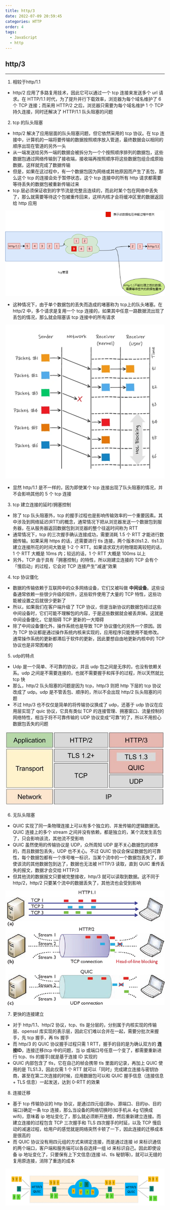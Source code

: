 ```yaml
---
title: http/3
date: 2022-07-09 20:59:45
categories: HTTP
order: 4
tags:
  - JavaScript
  - http
---
```



## http/3
---
1. 相较于http/1.1
- http/2 应用了多路复用技术，因此它可以通过一个 tcp 连接来发送多个 url 请求。在 HTTP/1.1 时代，为了提升并行下载效率，浏览器为每个域名维护了 6 个 TCP 连接；而采用 HTTP/2 之后，浏览器只需要为每个域名维护 1 个 TCP 持久连接，同时还解决了 HTTP/1.1 队头阻塞的问题

2. tcp 的队头阻塞
- http/2 解决了应用层面的队头阻塞问题，但它依然采用的 tcp 协议。在 tcp 连接中，计算机的一端将要传输的数据按照顺序放入管道，最终数据会以相同的顺序出现在管道的另外一头
- 从一端发送给另外一端的数据会被拆分为一个个按照顺序排列的数据包，这些数据包通过网络传输到了接收端，接收端再按照顺序将这些数据包组合成原始数据，这样就完成了数据传输
- 但是，如果在这过程中，有一个数据包因为网络或其他原因而产生了丢包，那么这个 tcp 的连接会处于暂停状态，这个 tcp 连接中的所有 http 请求都需要等待丢失的数据包被重新传输过来
- tcp 层必须保证收到的字节流是完整且连续的，而此时某个包在网络中丢失了，那么就需要等待这个包被重传回来，这样内核才会将缓冲区里的数据返回给 http 应用

![](./img/tcpSendData.png)

- 这种情况下，由于单个数据包的丢失而造成的堵塞称为 tcp上的队头堵塞。在 http/2 中，多个请求是复用一个 tcp 连接的，如果其中任意一路数据流出现了丢包的情况，那么就会阻塞该 tcp 连接中的所有请求

![](./img/tcp%E9%98%9F%E5%A4%B4%E9%98%BB%E5%A1%9E.png)

- 显然 http/1.1 是不一样的，因为即使某个 tcp 连接出现了队头阻塞的情况，并不会影响其他的 5 个 tcp 连接

3. tcp 建立连接的延时/拥塞控制
- 除了 tcp 队头阻塞外，tcp 的握手过程也是影响传输效率的一个重要因素。其中涉及到网络延迟(RTT)的概念，通常情况下把从浏览器发送一个数据包到服务器，在从服务器返回数据包到浏览器的整个往返时间称为 RTT
- 通常情况下，tcp 的三次握手确认连接成功，需要消耗 1.5 个 RTT 才能进行数据传输。如果采用 https 的话，还需要进行 tls 连接，两个版本(tls1.2、tls1.3) 建立连接所花的时间大致是 1-2 个 RTT。如果请求双方的物理距离较短的话，1 个 RTT 大概是 10ms 内；较远的话，1 个 RTT 大概是 100ms 以上
- 另外，TCP 由于具有「拥塞控制」的特性，所以刚建立连接的 TCP 会有个「慢启动」的过程，它会对 TCP 连接产生"减速"效果

4. tcp 协议僵化
- 数据的传输依赖于互联网中的众多网络设备，它们又被叫做 **中间设备**。这些设备通常依赖一些很少升级的软件，这些软件使用了大量的 TCP 特性，这些功能被设置之后就很少更新了
- 所以，如果我们在客户端升级了 TCP 协议，但是当新协议的数据包经过这些中间设备时，它们可能不理解包的内容，于是这些数据就会被丢弃掉。这就是中间设备僵化，它是阻碍 TCP 更新的一大障碍
- 除了中间设备僵化外，操作系统也是导致 TCP 协议僵化的另外一个原因。因为 TCP 协议都是通过操作系统内核来实现的，应用程序只能使用不能修改。通常操作系统的更新都滞后于软件的更新，因此要想自由地更新内核中的 TCP 协议也是非常困难的

5. udp的特点
- Udp 是一个简单、不可靠的协议，并且 udp 包之间是无序的，也没有依赖关系。udp 之间是不需要连接的，也就不需要握手和挥手的过程，所以天然就比 tcp 快
- 那么，http/2 队头阻塞的问题是因为 tcp，http/3 则把 http 下层的 tcp 协议改成了 udp。udp 是不管丢包、顺序的，所以不会出现 http/2 队头阻塞的问题
- 不过 http/3 也不仅仅是简单的将传输协议换成了 udp，还基于 udp 协议在应用层实现了 quic 协议，它具有类似 TCP 的连接管理、拥塞窗口、流量控制的网络特性，相当于将不可靠传输的 UDP 协议变成“可靠”的了，所以不用担心数据包丢失的问题

![](./img/http3quic.png)

6. 无队头阻塞
- QUIC 实现了同一条物理连接上可以有多个独立的、并发传输的逻辑数据流。QUIC 连接上的多个 stream 之间并没有依赖，都是独立的，某个流发生丢包了，只会影响该流，其他流不受影响
- QUIC 虽然使用的传输协议是 UDP，众所周知 UDP 是不关心数据包的顺序的，而且数据包丢失，UDP 也不关心。不过 QUIC 协议会保证数据包的可靠性，每个数据包都有一个序号唯一标识，当某个流中的一个数据包丢失了，即使该流的其他数据包到达了，数据也无法被 HTTP/3 读取，直到 QUIC 重传丢失的报文，数据才会交给 HTTP/3
- 但其他流的数据报文只要被完整接收，http/3 就可以读取到数据。这不同于 http/2，http/2 只要某个流中的数据丢失了，其他流也会受到影响

![](./img/quic%E5%A4%9A%E8%B7%AF%E5%A4%8D%E7%94%A8.png)

7. 更快的连接建立
- 对于 http/1.1、http/2 协议，tcp、tls 是分层的，分别属于内核实现的传输层、openssl 库实现的表示层，因此它们难以合并在一起，需要分批次来握手，先 tcp 握手，再 tls 握手
- 而 http/3 的 QUIC 协议握手过程只需 1 RTT，握手的目的是为确认双方的 **连接ID**，连接迁移(tcp 中的问题，当 ip 或端口号任意一个变了，都需要重新进行 tcp、tls 的握手)就是基于连接 ID 实现的
- QUIC 内部包含了 tls，它在自己的帧会携带 tls 里面的记录，再加上 QUIC 使用的是 TLS1.3，因此仅需 1 个 RTT 就可以「同时」完成建立连接与密钥协商，甚至在第二次连接的时候，应用数据包可以和 QUIC 握手信息（连接信息 + TLS 信息）一起发送，达到 0-RTT 的效果

8. 连接迁移
- 基于 tcp 传输协议的 http 协议，是通过四元组(源ip、源端口、目的ip、目的端口)确定一条 tcp 连接，那么当设备的网络切换时(如手机从 4g 切换成 wifi)，意味着 ip 地址变化了，那么就必须断开连接，然后重新建立连接。而建立连接的过程包含 TCP 三次握手和 TLS 四次握手的时延，以及 TCP 慢启动的减速过程，给用户的感觉就是网络突然卡顿了一下，因此连接的迁移成本是很高的
- 而 QUIC 协议没有用四元组的方式来绑定连接，而是通过连接 id 来标识通信的两个端口，客户端和服务端可以各自选择一组 id 来标识自己。因此即使设备 ip 地址变化了，只要保有上下文信息(连接 id、tls 秘钥等)，就可以无缝的复用原连接，消除了重连的成本

![](./img/05cc5720989aec75730ee4cb7e7c149a.png)
